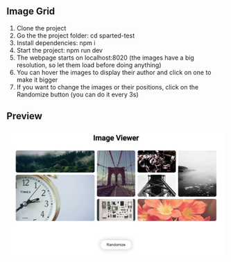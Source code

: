 ## Image Grid

1. Clone the project
1. Go the the project folder: cd sparted-test
1. Install dependencies: npm i
1. Start the project: npm run dev
1. The webpage starts on localhost:8020 (the images have a big resolution, so let them load before doing anything)
1. You can hover the images to display their author and click on one to make it bigger
1. If you want to change the images or their positions, click on the Randomize button (you can do it every 3s)

## Preview

![alt text](https://github.com/sebgnd/sparted-test/blob/main/github-images/1.jpg)
